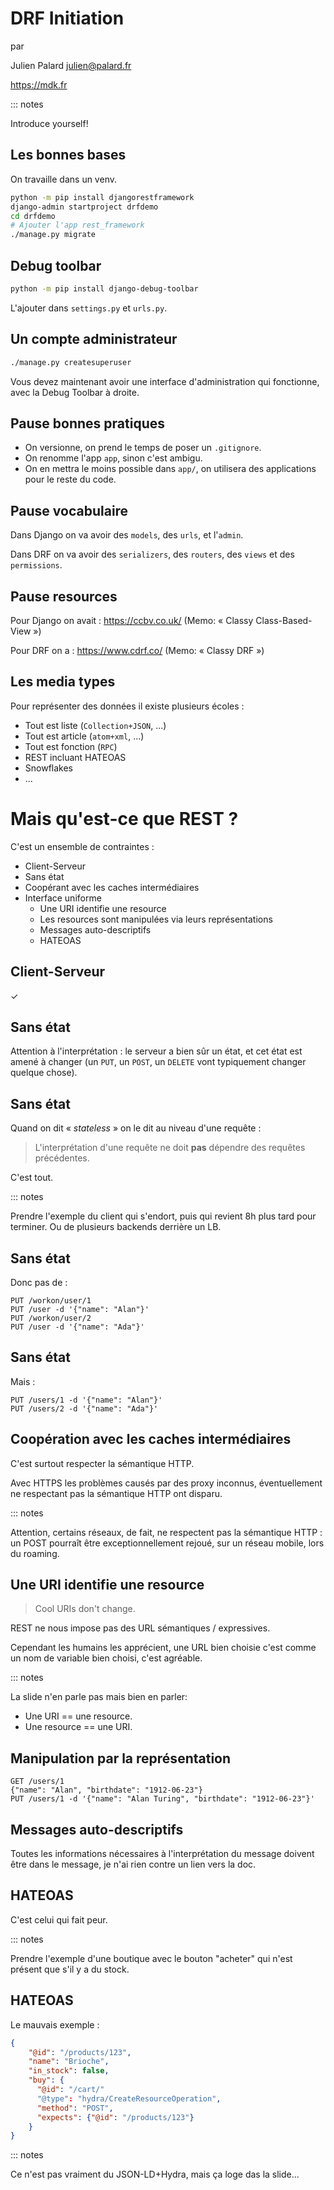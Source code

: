 # DRF Initiation


par

Julien Palard <julien@palard.fr>

https://mdk.fr

::: notes

Introduce yourself!


## Les bonnes bases

On travaille dans un venv.

```bash
python -m pip install djangorestframework
django-admin startproject drfdemo
cd drfdemo
# Ajouter l'app rest_framework
./manage.py migrate
```


## Debug toolbar

```bash
python -m pip install django-debug-toolbar
```

L'ajouter dans `settings.py` et `urls.py`.


## Un compte administrateur

```bash
./manage.py createsuperuser
```

Vous devez maintenant avoir une interface d'administration qui
fonctionne, avec la Debug Toolbar à droite.


## Pause bonnes pratiques

- On versionne, on prend le temps de poser un `.gitignore`.
- On renomme l'app `app`, sinon c'est ambigu.
- On en mettra le moins possible dans `app/`, on utilisera des
  applications pour le reste du code.


## Pause vocabulaire

Dans Django on va avoir des `models`, des `urls`, et l'`admin`.

Dans DRF on va avoir des `serializers`, des `routers`, des `views` et des `permissions`.


## Pause resources

Pour Django on avait : https://ccbv.co.uk/ (Memo: « Classy Class-Based-View »)

Pour DRF on a : https://www.cdrf.co/ (Memo: « Classy DRF »)


## Les media types

Pour représenter des données il existe plusieurs écoles :

- Tout est liste (`Collection+JSON`, ...)
- Tout est article (`atom+xml`, ...)
- Tout est fonction (`RPC`)
- REST incluant HATEOAS
- Snowflakes
- ...


# Mais qu'est-ce que REST ?

C'est un ensemble de contraintes :

- Client-Serveur
- Sans état
- Coopérant avec les caches intermédiaires
- Interface uniforme
  - Une URI identifie une resource
  - Les resources sont manipulées via leurs représentations
  - Messages auto-descriptifs
  - HATEOAS


## Client-Serveur

✓


## Sans état

Attention à l'interprétation : le serveur a bien sûr un état, et cet
état est amené à changer (un `PUT`, un `POST`, un `DELETE` vont
typiquement changer quelque chose).


## Sans état

Quand on dit « *stateless* » on le dit au niveau d'une requête :

> L'interprétation d'une requête ne doit **pas** dépendre des requêtes précédentes.

C'est tout.

::: notes

Prendre l'exemple du client qui s'endort, puis qui revient 8h plus
tard pour terminer. Ou de plusieurs backends derrière un LB.


## Sans état

Donc pas de :

```text
PUT /workon/user/1
PUT /user -d '{"name": "Alan"}'
PUT /workon/user/2
PUT /user -d '{"name": "Ada"}'
```

## Sans état

Mais :

```text
PUT /users/1 -d '{"name": "Alan"}'
PUT /users/2 -d '{"name": "Ada"}'
```


## Coopération avec les caches intermédiaires

C'est surtout respecter la sémantique HTTP.

Avec HTTPS les problèmes causés par des proxy inconnus, éventuellement
ne respectant pas la sémantique HTTP ont disparu.


::: notes

Attention, certains réseaux, de fait, ne respectent pas la sémantique
HTTP : un POST pourraît être exceptionnellement rejoué, sur un réseau
mobile, lors du roaming.


## Une URI identifie une resource

> Cool URIs don't change.

REST ne nous impose pas des URL sémantiques / expressives.

Cependant les humains les apprécient, une URL bien choisie c'est comme
un nom de variable bien choisi, c'est agréable.

::: notes

La slide n'en parle pas mais bien en parler:
- Une URI == une resource.
- Une resource == une URI.


## Manipulation par la représentation

```text
GET /users/1
{"name": "Alan", "birthdate": "1912-06-23"}
PUT /users/1 -d '{"name": "Alan Turing", "birthdate": "1912-06-23"}'
```

## Messages auto-descriptifs

Toutes les informations nécessaires à l'interprétation du message
doivent être dans le message, je n'ai rien contre un lien vers la doc.


## HATEOAS

C'est celui qui fait peur.

::: notes

Prendre l'exemple d'une boutique avec le bouton "acheter" qui n'est
présent que s'il y a du stock.


## HATEOAS

Le mauvais exemple :

```json
{
    "@id": "/products/123",
    "name": "Brioche",
    "in_stock": false,
    "buy": {
      "@id": "/cart/"
      "@type": "hydra/CreateResourceOperation",
      "method": "POST",
      "expects": {"@id": "/products/123"}
    }
}
```

::: notes

Ce n'est pas vraiment du JSON-LD+Hydra, mais ça loge das la slide...
